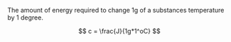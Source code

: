The amount of energy required to change 1g of a substances temperature by 1 degree.

$$
c = \frac{J}{1g*1^oC}
$$